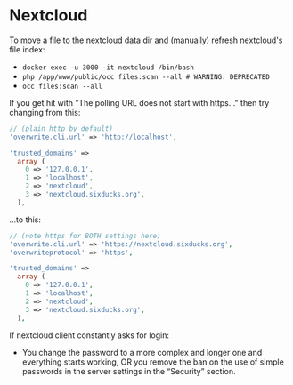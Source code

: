 Nextcloud
=========

To move a file to the nextcloud data dir and (manually) refresh nextcloud's file index:

- `docker exec -u 3000 -it nextcloud /bin/bash`
- `php /app/www/public/occ files:scan --all # WARNING: DEPRECATED`
- `occ files:scan --all`

If you get hit with "The polling URL does not start with https..." then try changing from this:

```php
// (plain http by default)
'overwrite.cli.url' => 'http://localhost',

'trusted_domains' => 
  array (
    0 => '127.0.0.1',
    1 => 'localhost',
    2 => 'nextcloud',
    3 => 'nextcloud.sixducks.org',
  ),
```

...to this:

```php
// (note https for BOTH settings here)
'overwrite.cli.url' => 'https://nextcloud.sixducks.org',
'overwriteprotocol' => 'https',

'trusted_domains' => 
  array (
    0 => '127.0.0.1',
    1 => 'localhost',
    2 => 'nextcloud',
    3 => 'nextcloud.sixducks.org',
  ),
```

If nextcloud client constantly asks for login:

- You change the password to a more complex and longer one and everything starts working, OR you remove the ban on the use of simple passwords in the server settings in the “Security” section.

